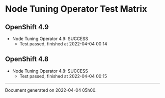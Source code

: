 
Node Tuning Operator Test Matrix
================================

OpenShift 4.9
-------------



* Node Tuning Operator 4.9: SUCCESS
  - Test passed, finished at 2022-04-04 00:14

OpenShift 4.8
-------------



* Node Tuning Operator 4.8: SUCCESS
  - Test passed, finished at 2022-04-04 00:15

---
Document generated on 2022-04-04 05h00.
